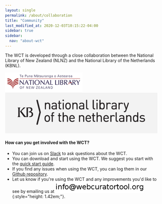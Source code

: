 ```yaml
---
layout: single
permalink: /about/collaboration
title: "Community"
last_modified_at: 2020-12-03T10:15:22-04:00
sidebar: true
sidebar:
  nav: "about-wct"
---
```


The WCT is developed through a close collaboration between the National Library of New Zealand (NLNZ) and the National Library of the Netherlands (KBNL).

![National Library of New Zealand](/assets/images/NLNZ-logo.png#greylogo)
![National Library of the Netherlands](/assets/images/KBlogo-grey-background.png#greylogo)

#### How can you get involved with the WCT?

- You can join us on [Slack](https://webcurator.slack.com/signup) to ask questions about the WCT.
- You can download and start using the WCT.  We suggest you start with the [quick start guide](https://webcuratortool.readthedocs.io/en/latest/guides/quick-start-guide.html).
- If you find any issues when using the WCT, you can log them in our [Github repository](https://github.com/WebCuratorTool/webcurator-webapp/issues).
- Let us know if you're using the WCT and any improvements you'd like to see by emailing us at ![](/assets/images/email.png){:style="height: 1.42em;"}.